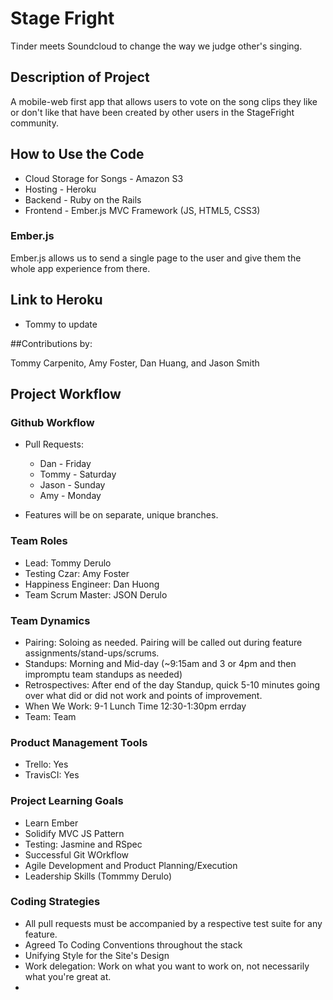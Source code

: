 # Stage Fright

Tinder meets Soundcloud to change the way we judge other's singing.

## Description of Project

A mobile-web first app that allows users to vote on the song clips they like or don't like that have been created by other users in the StageFright community.

## How to Use the Code
  - Cloud Storage for Songs - Amazon S3
  - Hosting - Heroku
  - Backend - Ruby on the Rails
  - Frontend - Ember.js MVC Framework (JS, HTML5, CSS3)

### Ember.js
Ember.js allows us to send a single page to the user and give them the whole app experience from there.

## Link to Heroku
  - Tommy to update

##Contributions by:

Tommy Carpenito, Amy Foster, Dan Huang, and Jason Smith

## Project Workflow

### Github Workflow
- Pull Requests:
  - Dan - Friday
  - Tommy - Saturday
  - Jason - Sunday
  - Amy - Monday
  
- Features will be on separate, unique branches.

### Team Roles
  - Lead: Tommy Derulo
  - Testing Czar: Amy Foster
  - Happiness Engineer: Dan Huong
  - Team Scrum Master: JSON Derulo

### Team Dynamics
  - Pairing: Soloing as needed.  Pairing will be called out during feature assignments/stand-ups/scrums.
  - Standups: Morning and Mid-day (~9:15am and 3 or 4pm and then impromptu team standups as needed)
  - Retrospectives: After end of the day Standup, quick 5-10 minutes going over what did or did not work and points of improvement.
  - When We Work: 9-1  Lunch Time 12:30-1:30pm errday
  - Team: Team

### Product Management Tools

  - Trello: Yes
  - TravisCI: Yes

### Project Learning Goals
  - Learn Ember
  - Solidify MVC JS Pattern
  - Testing: Jasmine and RSpec
  - Successful Git WOrkflow
  - Agile Development and Product Planning/Execution
  - Leadership Skills (Tommmy Derulo)

### Coding Strategies
  - All pull requests must be accompanied by a respective test suite for any feature.
  - Agreed To Coding Conventions throughout the stack
  - Unifying Style for the Site's Design
  - Work delegation: Work on what you want to work on, not necessarily what you're great at.
  - 

